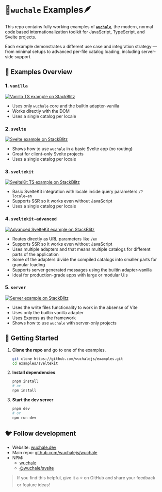 # 📜`wuchale` Examples🪶

This repo contains fully working examples of
**[`wuchale`](https://github.com/wuchalejs/wuchale)**, the modern, normal code
based internationalization toolkit for JavaScript, TypeScript, and Svelte
projects.

Each example demonstrates a different use case and integration strategy — from
minimal setups to advanced per-file catalog loading, including server-side
support.

## 🔰 Examples Overview

### 1. `vanilla`

[![Vanilla TS example on StackBlitz](https://img.shields.io/badge/StackBlitz-Demo-blue?logo=stackblitz)](https://stackblitz.com/github/wuchalejs/examples/tree/main/vanilla?file=wuchale.config.js)

- Uses only `wuchale` core and the builtin adapter-vanilla
- Works directly with the DOM
- Uses a single catalog per locale

### 2. `svelte`

[![Svelte example on StackBlitz](https://img.shields.io/badge/StackBlitz-Demo-blue?logo=stackblitz)](https://stackblitz.com/github/wuchalejs/examples/tree/main/svelte?file=wuchale.config.js)

- Shows how to use `wuchale` in a basic Svelte app (no routing)
- Great for client-only Svelte projects
- Uses a single catalog per locale

### 3. `sveltekit`

[![SvelteKit TS example on StackBlitz](https://img.shields.io/badge/StackBlitz-Demo-blue?logo=stackblitz)](https://stackblitz.com/github/wuchalejs/examples/tree/main/sveltekit?file=wuchale.config.js)

- Basic SvelteKit integration with locale inside query parameters `/?locale=en`
- Supports SSR so it works even without JavaScript
- Uses a single catalog per locale

### 4. `sveltekit-advanced`

[![Advanced SvelteKit example on StackBlitz](https://img.shields.io/badge/StackBlitz-Demo-blue?logo=stackblitz)](https://stackblitz.com/github/wuchalejs/examples/tree/main/sveltekit-advanced?file=wuchale.config.js)

- Routes directly as URL parameters like `/en`
- Supports SSR so it works even without JavaScript
- Uses multiple adapters and that means multiple catalogs for different parts of the application
- Some of the adapters divide the compiled catalogs into smaller parts for granular loading
- Supports server generated messages using the builtin adapter-vanilla
- Ideal for production-grade apps with large or modular UIs

### 5. `server`

[![Server example on StackBlitz](https://img.shields.io/badge/StackBlitz-Demo-blue?logo=stackblitz)](https://stackblitz.com/github/wuchalejs/examples/tree/main/server?file=wuchale.config.js&startScript=serve)

- Uses the write files functionality to work in the absense of Vite
- Uses only the builtin vanilla adapter
- Uses Express as the framework
- Shows how to use `wuchale` with server-only projects

## 🚀 Getting Started

1. **Clone the repo** and go to one of the examples.
    ```bash
    git clone https://github.com/wuchalejs/examples.git
    cd examples/sveltekit
    ```
2. **Install dependencies**
    ```bash
    pnpm install
    # or
    npm install
    ```
3. **Start the dev server**
    ```bash
    pnpm dev
    # or
    npm run dev
    ```

## 🐦 Follow development

- Website: [wuchale.dev](https://wuchale.dev)
- Main repo: [github.com/wuchalejs/wuchale](https://github.com/wuchalejs/wuchale)
- NPM:
    - [wuchale](https://npmjs.com/package/wuchale)
    - [@wuchale/svelte](https://npmjs.com/package/@wuchale/svelte)

> If you find this helpful, give it a ⭐ on GitHub and share your feedback or feature ideas!
